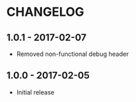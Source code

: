 # CHANGELOG

## 1.0.1 - 2017-02-07

- Removed non-functional debug header

## 1.0.0 - 2017-02-05

- Initial release
